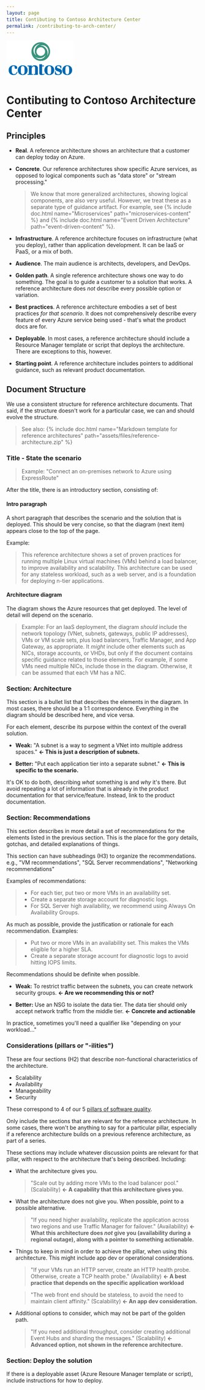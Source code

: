 ```yaml
---
layout: page
title: Contibuting to Contoso Architecture Center
permalink: /contributing-to-arch-center/
---
```


![](./images/contoso-logo.png)

# Contibuting to Contoso Architecture Center

## Principles

- **Real**. A reference architecture shows an architecture that a customer can deploy today on Azure.

- **Concrete**. Our reference architectures show specific Azure services, as opposed to logical components such as "data store" or "stream processing."

  > We know that more generalized architectures, showing logical components, are also very useful. However, we treat these as a separate type of guidance artifact. For example, see {% include doc.html name="Microservices" path="microservices-content" %} and {% include doc.html name="Event Driven Architecture" path="event-driven-content" %}.

- **Infrastructure**. A reference architecture focuses on infrastructure (what you deploy), rather than application development. It can be IaaS or PaaS, or a mix of both.

- **Audience**. The main audience is architects, developers, and DevOps.

- **Golden path**. A single reference architecture shows one way to do something. The goal is to guide a customer to a solution that works. A reference architecture does _not_ describe every possible option or variation.

- **Best practices**. A reference architecture embodies a set of best practices _for that scenario_. It does not comprehensively describe every feature of every Azure service being used - that's what the product docs are for.

- **Deployable**. In most cases, a reference architecture should include a Resource Manager template or script that deploys the architecture. There are exceptions to this, however.

- **Starting point**. A reference architecture includes pointers to additional guidance, such as relevant product documentation.

## Document Structure

We use a consistent structure for reference architecture documents. That said, if the structure doesn't work for a particular case, we can and should evolve the structure.

> See also: {% include doc.html name="Markdown template for reference architectures" path="assets/files/reference-architecture.zip" %}

### Title  - State the scenario

> Example: "Connect an on-premises network to Azure using ExpressRoute"

After the title, there is an introductory section, consisting of:

#### Intro paragraph

A short paragraph that describes the scenario and the solution that is deployed. This should be very concise, so that the diagram (next item) appears close to the top of the page.

Example:

> This reference architecture shows a set of proven practices for running multiple Linux virtual machines (VMs) behind a load balancer, to improve availability and scalability. This architecture can be used for any stateless workload, such as a web server, and is a foundation for deploying n-tier applications.

#### Architecture diagram

 The diagram shows the Azure resources that get deployed. The level of detail will depend on the scenario.

> Example: For an IaaS deployment, the diagram _should_ include the network topology (VNet, subnets, gateways, public IP addresses), VMs or VM scale sets, plus load balancers, Traffic Manager, and App Gateway, as appropriate. It _might_ include other elements such as NICs, storage accounts, or VHDs, but only if the document contains specific guidance related to those elements. For example, if some VMs need multiple NICs, include those in the diagram. Otherwise, it can be assumed that each VM has a NIC.

### Section: Architecture

This section is a bullet list that describes the elements in the diagram. In most cases, there should be a 1:1 correspondence. Everything in the diagram should be described here, and vice versa.

For each element, describe its purpose within the context of the overall solution.

- **Weak:** "A subnet is a way to segment a VNet into multiple address spaces." **← This is just a description of subnets.**

- **Better:** "Put each application tier into a separate subnet."  **← This is specific to the scenario.**

It's OK to do both, describing _what_ something is and _why_ it's there. But avoid repeating a lot of information that is already in the product documentation for that service/feature. Instead, link to the product documentation.

### Section: Recommendations

This section describes in more detail a set of recommendations for the elements listed in the previous section. This is the place for the gory details, gotchas, and detailed explanations of things.

This section can have subheadings (H3) to organize the recommendations. e.g., "VM recommendations", "SQL Server recommendations", "Networking recommendations"

Examples of recommendations:

> - For each tier, put two or more VMs in an availability set.
> - Create a separate storage account for diagnostic logs.
> - For SQL Server high availability, we recommend using Always On Availability Groups.

As much as possible, provide the justification or rationale for each recommendation. Examples:

> - Put two or more VMs in an availability set. This makes the VMs eligible for a higher SLA.
> - Create a separate storage account for diagnostic logs to avoid hitting IOPS limits.

Recommendations should be definite when possible.

- **Weak:** To restrict traffic between the subnets, you can create network security groups. **← Are we recommending this or not?**

- **Better:** Use an NSG to isolate the data tier. The data tier should only accept network traffic from the middle tier. **← Concrete and actionable**

In practice, sometimes you'll need a qualifier like "depending on your workload..."

### Considerations (pillars or "-ilities")

These are four sections (H2) that describe non-functional characteristics of the architecture.

- Scalability
- Availability
- Manageability
- Security

These correspond to 4 of our 5 [pillars of software quality](https://docs.microsoft.com/azure/architecture/guide/pillars).

Only include the sections that are relevant for the reference architecture. In some cases, there won't be anything to say for a particular pillar, especially if a reference architecture builds on a previous reference architecture, as part of a series.

These sections may include whatever discussion points are relevant for that pillar, with respect to the architecture that's being described. Including:

- What the architecture gives you.

  >"Scale out by adding more VMs to the load balancer pool." (Scalability) **← A capability that this architecture gives you.**

- What the architecture does not give you. When possible, point to a possible alternative.

  > "If you need higher availability, replicate the application across two regions and use Traffic Manager for failover." (Availability) **← What this architecture does _not_ give you (availability during a regional outage), along with a pointer to something actionable.**

- Things to keep in mind in order to achieve the pillar, when using this architecture. This might include app dev or operational considerations.

  > "If your VMs run an HTTP server, create an HTTP health probe. Otherwise, create a TCP health probe." (Availability) **← A best practice that depends on the specific application workload**

  > "The web front end should be stateless, to avoid the need to maintain client affinity." (Scalability) **← An app dev consideration.**

- Additional options to consider, which may not be part of the golden path.

  > "If you need additional throughput, consider creating additional Event Hubs and sharding the messages." (Scalability) **← Advanced option, not shown in the reference architecture.**

### Section: Deploy the solution

If there is a deployable asset (Azure Resoure Manager template or script), include instructions for how to deploy.
